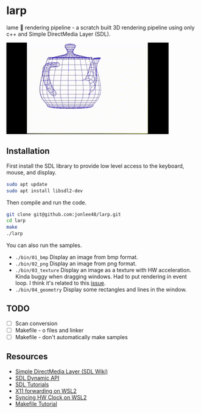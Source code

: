 # larp

lame :speak_no_evil: rendering pipeline - a scratch built 3D rendering pipeline using only c++ and Simple DirectMedia Layer (SDL).

![Animation](docs/PerspectiveVectorDisplay.gif)

## Installation

First install the SDL library to provide low level access to the keyboard, mouse, and display.

```bash
sudo apt update
sudo apt install libsdl2-dev
```

Then compile and run the code.

```bash
git clone git@github.com:jonlee48/larp.git
cd larp
make
./larp
```

You can also run the samples.

- `./bin/01_bmp` Display an image from bmp format.
- `./bin/02_png` Display an image from png format.
- `./bin/03_texture` Display an image as a texture with HW acceleration. Kinda buggy when dragging windows. Had to put rendering in event loop. I think it's related to this [issue](https://github.com/libsdl-org/SDL/issues/1059#issuecomment-793116234).
- `./bin/04_geometry` Display some rectangles and lines in the window.

## TODO
-[ ] Scan conversion
-[ ] Makefile - o files and linker
-[ ] Makefile - don't automatically make samples

## Resources

- [Simple DirectMedia Layer (SDL Wiki)](https://wiki.libsdl.org/SDL2/FrontPage)
- [SDL Dynamic API](https://github.com/libsdl-org/SDL/blob/main/docs/README-dynapi.md)
- [SDL Tutorials](http://lazyfoo.net/tutorials/SDL/index.php)
- [X11 forwarding on WSL2](https://stackoverflow.com/questions/61110603/how-to-set-up-working-x11-forwarding-on-wsl2)
- [Syncing HW Clock on WSL2](https://askubuntu.com/questions/1096930/sudo-apt-update-error-release-file-is-not-yet-valid)
- [Makefile Tutorial](https://makefiletutorial.com)
